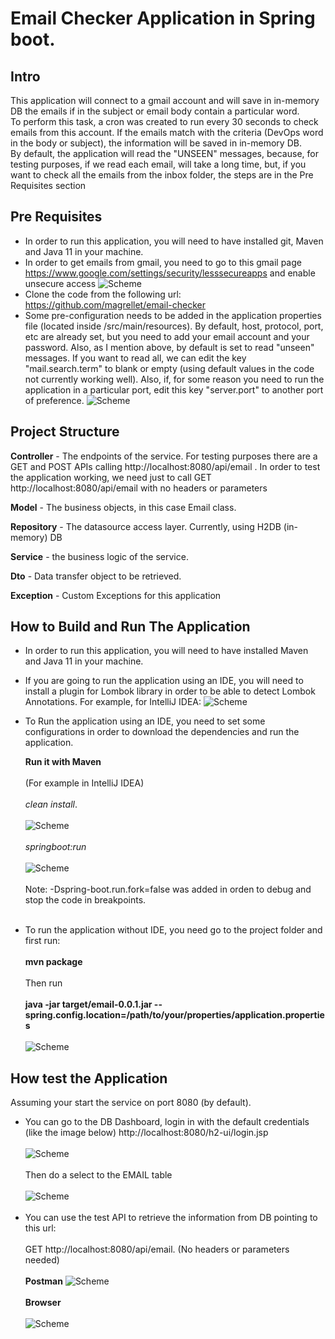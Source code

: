 Email Checker Application in Spring boot.
======================================

**Intro**
--------
This application will connect to a gmail account and will save in in-memory DB the emails if in the subject or email 
body contain a particular word. <br />
To perform this task, a cron was created to run every 30 seconds to check emails from this account.
If the emails match with the criteria (DevOps word in the body or subject), the information will be 
saved in in-memory DB.<br />
By default, the application will read the "UNSEEN" messages, because, for testing purposes, if we read each email,
will take a long time, but, if you want to check all the emails from the inbox folder, 
the steps are in the Pre Requisites section

**Pre Requisites**
--------
- In order to run this application, you will need to have installed git, Maven and Java 11 in your machine.
- In order to get emails from gmail, you need to go to this gmail page 
  https://www.google.com/settings/security/lesssecureapps and enable unsecure access
  ![Scheme](images/allow-unsecure.png)
- Clone the code from the following url: https://github.com/magrellet/email-checker  
- Some pre-configuration needs to be added in the application properties file (located inside /src/main/resources).
  By default, host, protocol, port, etc are already set, but you need to add your email 
  account and your password. Also, as I mention above, by default is set to read "unseen" messages.
  If you want to read all, we can edit the key "mail.search.term" to blank or empty 
  (using default values in the code not currently working well).
  Also, if, for some reason you need to run the application in a particular port, edit this key "server.port"
  to another port of preference.
  ![Scheme](images/properties.png)
  
**Project Structure**
----------
**Controller** - The endpoints of the service. For testing purposes there are a GET and POST APIs calling  http://localhost:8080/api/email . In order to test the application working, 
we need just to call GET http://localhost:8080/api/email with no headers or parameters

**Model** - The business objects, in this case Email class.

**Repository** - The datasource access layer. Currently, using H2DB (in-memory) DB

**Service** - the business logic of the service.

**Dto** - Data transfer object to be retrieved.

**Exception** - Custom Exceptions for this application


**How to Build and Run The Application**
--------
- In order to run this application, you will need to have installed Maven and Java 11 in your machine.
- If you are going to run the application using an IDE, you will need to install a plugin for
Lombok library in order to be able to detect Lombok Annotations. For example, for IntelliJ IDEA:
  ![Scheme](images/lombok-plugin.png)
- To Run the application using an IDE, you need to set some configurations in order to download the 
dependencies and run the application.

  **Run it with Maven**
  <br /><br />
  (For example in IntelliJ IDEA)
  <br /><br />
  <i>clean install</i>.
  <br /><br />
  ![Scheme](images/mvn-clean-install.png)
  <br /><br />
  <i>springboot:run</i>
  <br /><br />
  ![Scheme](images/mvn-springboot-run.png)
  <br /><br />
  Note: -Dspring-boot.run.fork=false was added in orden to debug and stop the code in breakpoints.
  <br /><br />

- To run the application without IDE, you need go to the project folder and first run:
  <br /><br />
  **mvn package**
  <br /><br />
  Then run
  <br /><br />
  **java -jar target/email-0.0.1.jar --spring.config.location=/path/to/your/properties/application.properties**
  <br /><br />
  ![Scheme](images/run-app-console.png)

**How test the Application**
---------------------------------------
Assuming your start the service on port 8080 (by default).
- You can go to the DB Dashboard, login in with the default credentials (like the image below)
http://localhost:8080/h2-ui/login.jsp
  <br /><br />
![Scheme](images/login-h2.png)
  <br /><br />
Then do a select to the EMAIL table
  <br /><br />
![Scheme](images/select-h2.png)
  <br /><br />
- You can use the test API to retrieve the information from DB pointing to this url:
  <br /><br />
  GET http://localhost:8080/api/email.
  (No headers or parameters needed)
  <br /><br />
  <b>Postman</b>
  ![Scheme](images/postman-api.png)
  <br /><br />
  <b>Browser</b>
  <br /><br />
  ![Scheme](images/browser-api.png)
  